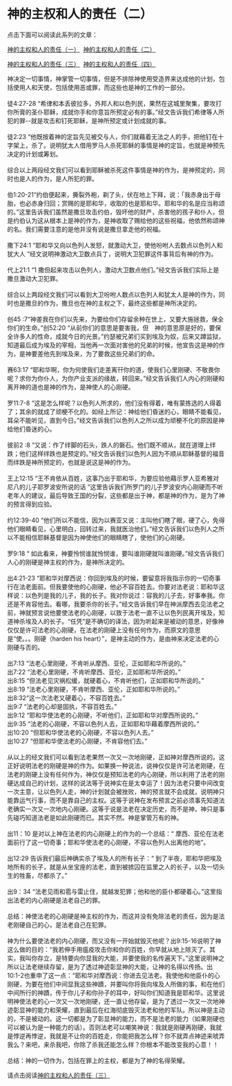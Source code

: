 # 神的主权和人的责任（二）



<p>点击下面可以阅读此系列的文章：</p>

<p><a href="/node/12563">神的主权和人的责任（一）</a>&nbsp;&nbsp;<a href="/node/12564">神的主权和人的责任（二）</a></p>

<p><a href="/node/12565">神的主权和人的责任（三）</a>&nbsp;&nbsp;<a href="/node/12566">神的主权和人的责任（四）</a></p>

<p>神决定一切事情，神掌管一切事情，但是不排除神使用受造界来达成他的计划，包括使用人和天使，包括使用恶或罪，而这些也是神的工作的一部分。<br />
&nbsp;<br />
徒4:27-28&nbsp;“希律和本丢彼拉多，外邦人和以色列民，果然在这城里聚集，要攻打你所膏的圣仆耶稣，成就你手和你意旨所预定必有的事。”经文告诉我们希律等人所犯的罪--就是攻击和钉死耶稣，是神所预定或计划成就的事。<br />
&nbsp;<br />
徒2:23&nbsp;“他既按着神的定旨先见被交与人，你们就藉着无法之人的手，把他钉在十字架上，杀了。说明犹太人借用罗马人杀死耶稣的事情是神的定旨，也就是神预先决定的计划或筹划。<br />
&nbsp;<br />
综合以上两段经文我们可以看到耶稣被杀死这件事情是神的作为，是神预定的，同时也是人的作为，是人所犯的罪。<br />
&nbsp;<br />
伯1:20-21“约伯便起来，撕裂外袍，剃了头，伏在地上下拜，说：「我赤身出于母胎，也必赤身归回；赏赐的是耶和华，收取的也是耶和华。耶和华的名是应当称颂的。”这里告诉我们虽然是撒旦攻击约伯，毁坏他的财产，杀害他的孩子和仆人，但是约伯认为这从根本上是神的作为，是神收取了赐给他的这些祝福，他依然称颂神的名。我们需要注意的是他并没有说是撒旦拿走他的祝福。<br />
&nbsp;<br />
撒下24:1&nbsp;“耶和华又向以色列人发怒，就激动大卫，使他吩咐人去数点以色列人和犹大人&nbsp;”经文说明神激动大卫数点兵丁，说明大卫犯罪这件事背后有神的作为。<br />
&nbsp;<br />
代上21:1&nbsp;“1&nbsp;撒但起来攻击以色列人，激动大卫数点他们。”经文告诉我们实际上是撒旦激动大卫犯罪。<br />
&nbsp;<br />
综合以上两段经文我们可以看到大卫吩咐人数点以色列人和犹太人是神的作为，同时也是撒旦的作为，撒旦也在神的主权之下，最终这些都是神所决定的。<br />
&nbsp;<br />
创45&nbsp;:7“神差我在你们以先来，为要给你们存留余种在世上，又要大施拯救，保全你们的生命。”创52:20&nbsp;“从前你们的意思是要害我，但　神的意思原是好的，要保全许多人的性命，成就今日的光景。”约瑟被兄弟们买到埃及为奴，后来又蹲监狱，知道最后成为埃及的宰相，当他再一次面对害他的兄弟的时候，他宣告这是神的作为，是神要差他先到埃及来，为了要救这些兄弟们的命。<br />
&nbsp;<br />
赛63:17&nbsp;“耶和华啊，你为何使我们走差离幵你的道，使我们心里刚硬、不敬畏你呢？求你为你仆人，为你产业支派的缘故，转回来。”经文告诉我们人内心的刚硬和离开神的道也是神的作为，是神使人的心刚硬。<br />
&nbsp;<br />
罗11:7-8&nbsp;“这是怎么样呢？以色列人所求的，他们没有得着，唯有蒙拣选的人得着了；其余的就成了顽梗不化的。如经上所记：神给他们昏迷的心，眼睛不能看见，耳朵不能听见，直到今日。”经文告诉我们以色列人之所以成为顽梗不化的原因是神给他们昏迷的心。<br />
&nbsp;<br />
彼前2&nbsp;:8&nbsp;“又说：作了绊脚的石头，跌人的磐石。他们既不顺从，就在道理上绊跌；他们这样绊跌也是预定的。”经文告诉我们以色列人因为不顺从耶稣基督的福音而绊跌是神所预定的，也就是说这是神的作为。<br />
&nbsp;<br />
王上12:15&nbsp;“王不肯依从百姓，这事乃出于耶和华，为要应验他藉示罗人亚希雅对尼八的儿子耶罗波安所说的话&nbsp;”这里告诉我们所罗门的儿子罗波安内心刚硬而不听老年人的建议，最后导致王国的分裂，这些都是出于神，都是神的作为，是为了神的预言得到应验。<br />
&nbsp;<br />
约12:39-40&nbsp;“他们所以不能信，因为以赛亚又说：主叫他们瞎了眼，硬了心，免得他们眼睛看见，心里明白，回转过来，我就医治他们。”经文告诉我们以色列人之所以不能相信耶稣基督是因为神使他们的眼睛瞎了，使他们的心刚硬。<br />
&nbsp;<br />
罗9:18&nbsp;“&nbsp;如此看来，神要怜悯谁就怜悯谁，要叫谁刚硬就叫谁刚硬。”经文告诉我们人心的刚硬是神主权的作为，是神所决定的。<br />
<br />
出4:21-23&nbsp;“耶和华对摩西说：你回到埃及的时候，要留意将我指示你的一切奇事行在法老面前。但我要使他的心刚硬，他必不容百姓去。你要对法老说：耶和华这样说：以色列是我的儿子，我的长子。我对你说过：容我的儿子去，好事奉我。你还是不肯容他去。看哪，我要杀你的长子。”经文告诉我们早在神派摩西去见法老之前，神就预言说他要使法老的心刚硬，以致于法老一直不让以色列民离开埃及，知道神杀埃及人的长子。“任凭”是不确切的译法，因为听起来是被动的意思，好像神仅仅是许可法老的心刚硬，在法老的刚硬上没有任何作为，而原文的意思是“使。。。刚硬（harden&nbsp;his&nbsp;heart）”，是神主动的作为，是由神来决定法老的心刚硬与否的。<br />
&nbsp;<br />
出7:13&nbsp;“法老心里刚硬，不肯听从摩西、亚伦，正如耶和华所说的。”<br />
出7:22&nbsp;“法老心里刚硬，不肯听摩西、亚伦，正如耶和华所说的。”<br />
出8:15&nbsp;“但法老见灾祸松缓，就硬着心，不肯听他们，正如耶和华所说的。”<br />
出8:19&nbsp;“法老心里刚硬，不肯听摩西、亚伦，正如耶和华所说的。”<br />
出8:32“这一次法老又硬着心，不容百姓去。”<br />
出9:7&nbsp;“法老的心却是固执，不容百姓去。”<br />
出9:12&nbsp;“耶和华使法老的心刚硬，不听他们，正如耶和华对摩西所说的。”<br />
出9:35&nbsp;“法老的心刚硬，不容以色列人去，正如耶和华藉着摩西所说的。”<br />
出10:20&nbsp;“但耶和华使法老的心刚硬，不容以色列人去。”<br />
出10:27&nbsp;“但耶和华使法老的心刚硬，不肯容他们去。”<br />
&nbsp;<br />
从以上的经文我们可以看到法老果然一次又一次地刚硬，正如神对摩西所说的。这正好说明法老的刚硬是神的作为。如果换一种说法，说神仅仅是许可法老刚硬，在法老的刚硬上没有任何作为，神仅仅是预知法老的内心刚硬，所以利用了法老的刚硬达成自己的计划，这样的说法等于说神实在是太幸运了！因为法老只要中间改变一次主意，让以色列人走，神的计划就会被挫败，神的预言就不会成就，说明神只能靠运气行事，而不是靠自己的主权。这等于说神在发布预言之前必须事先知道法老确实一次又一次地内心刚硬。这等于说是法老在决定历史，而不是神，神只是事先碰巧知道法老是如此刚硬而已。其实不然。神是掌管万有的神。<br />
&nbsp;<br />
出11：10&nbsp;是对以上神在法老的内心刚硬上的作为的一个总结：“&nbsp;摩西、亚伦在法老面前行了这一切奇事；耶和华使法老的心刚硬，不容以色列人出离他的地”。<br />
&nbsp;<br />
出12:29&nbsp;告诉我们最后神确实杀了埃及人的所有长子：“&nbsp;到了半夜，耶和华把埃及地所有的长子，就是从坐宝座的法老，直到被掳囚在监里之人的长子，以及一切头生的牲畜，尽都杀了。”<br />
&nbsp;<br />
出9：34&nbsp;“法老见雨和雹与雷止住，就越发犯罪；他和他的臣仆都硬着心。”这里指出法老的内心刚硬是法老自己的罪。<br />
&nbsp;<br />
总结：神使法老的心刚硬是神主权的作为，而这并没有免除法老的责任，因为是法老刚硬自己的心，是法老自己在犯罪。<br />
&nbsp;<br />
神为什么要使法老的内心刚硬，而又没有一开始就毁灭他呢？出9:15-16说明了神这么做的目的：“我若伸手用瘟疫攻击你和你的百姓，你早就从地上除灭了。其实，我叫你存立，是特要向你显我的大能，并要使我的名传遍天下。”这里说明神之所以让法老继续存留，是为了透过神迹彰显神的大能，让神的名得以传扬。出10:1-2也重申了这一点：“耶和华对摩西说：你进去见法老。我使他和他臣仆的心刚硬，为要在他们中间显我这些神蹟，并要叫你将我向埃及人所做的事，和在他们中间所行的神蹟，传于你儿子和你孙子的耳中，好叫你们知道我是耶和华。这里说明神使法老的心一次又一次地刚硬，还一直让他存留，是为了透过一次又一次地神迹彰显神的能力和荣耀，直到最后在红海彻底毁灭法老和他的军队。所以神是主动的，不是被动的。这一切都是为了彰显神的能力，而不是法老的能力（如果刚硬也可以被认为是一种能力的话）。否则法老可以嘲笑神说：我就是刚硬再刚硬，我就是悖逆再悖逆，我就是不让你的百姓走，你能把我怎么样？你不就弄点神迹来唬弄我么？来吧，来杀我吧，你除了杀我还能怎么样？你根本不能改变我的心意！！<br />
&nbsp;<br />
总结：神的一切作为，包括在罪上的主权，都是为了神的名得荣耀。</p>

<p>请点击阅读<a href="/node/12565">神的主权和人的责任（三）</a></p>